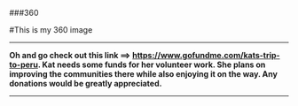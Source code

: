 ###360

#This is my 360 image
<script src="//360.vizor.io/scripts/embed.js" data-vizorurl="https://360.vizor.io/embed/v/vab7" ></script>

***

**Oh and go check out this link ==> <https://www.gofundme.com/kats-trip-to-peru>.
Kat needs some funds for her volunteer work. She plans on improving the communities there while also enjoying it on the way. Any donations would be greatly appreciated.** 

***
